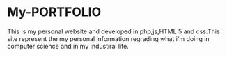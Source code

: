 # My-PORTFOLIO
This is my personal website and developed in php,js,HTML 5 and css.This site represent the my personal information regrading what i'm doing in computer science and in my industiral life. 
